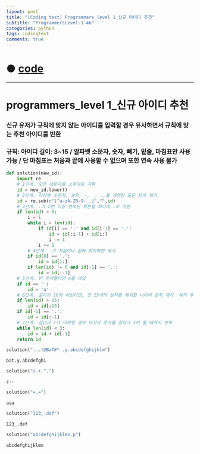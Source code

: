 ```yaml
---
layout: post
title: "[Coding test] Programmers_level 1_신규 아이디 추천"
subtitle: "ProgrammersLevel-1-46"
categories: python
tags: codingtest
comments: true
---
```


# ● [code](https://github.com/JeongJaeyoung0/coding_test/blob/a017448dc2e77526f1ad5c2f5c8ce32a886f21d2/210822_Programmers_level%201_%E1%84%89%E1%85%B5%E1%86%AB%E1%84%80%E1%85%B2%20%E1%84%8B%E1%85%A1%E1%84%8B%E1%85%B5%E1%84%83%E1%85%B5%20%E1%84%8E%E1%85%AE%E1%84%8E%E1%85%A5%E1%86%AB.ipynb)

***

# programmers_level 1_신규 아이디 추천
### 신규 유저가 규칙에 맞지 않는 아이디를 입력할 경우 유사하면서 규칙에 맞는 추천 아이디를 반환
### 규칙: 아이디 길이: 3~15 / 알파벳 소문자, 숫자, 빼기, 밑줄, 마침표만 사용 가능 / 단 마침표는 처음과 끝에 사용할 수 없으며 또한 연속 사용 불가


```python
def solution(new_id):
    import re
    # 1단계. 모든 대문자를 소문자로 치환
    id = new_id.lower()
    # 2단계. 아파벳 소문자, 숫자, -, _, .,를 제외한 모든 문자 제거
    id = re.sub(r"[^a-zA-Z0-9-_.]","",id)
    # 3단계. .가 2번 이상 연속된 부분을 하나의 .로 치환
    if len(id) > 0:
        i = 1
        while i < len(id):
            if id[i] == '.' and id[i-1] == '.':
                id = id[:i-1] + id[i:]
                i -= 1
            i += 1
        # 4단계. .가 처음이나 끝에 위치하면 제거
        if id[0] == '.':
            id = id[1:]
        if len(id) != 0 and id[-1] == '.':
            id = id[:-1]
    # 5단계. 빈 문자열이면 a를 대입
    if id == '':
        id = 'a'
    # 6단계. 길이가 16자 이상이면, 첫 15개의 문자를 제외한 나머지 문자 제거. 제거 후 .가 끝에 위치하면 .도 제거
    if len(id) > 15:
        id = id[:15]
    if id[-1] == '.':
        id = id[:-1]
    # 7단계. 길이가 2자 이하일 경우 마지막 문자를 길이가 3이 될 때까지 반복
    while len(id) < 3:
        id = id + id[-1]
    return id
```


```python
solution("...!@BaT#*..y.abcdefghijklm")
```




    bat.y.abcdefghi




```python
solution("z-+.^.")
```





    z--




```python
solution("=.=")
```





    aaa




```python
solution("123_.def")
```





    123_.def




```python
solution("abcdefghijklmn.p")
```





    abcdefghijklmn